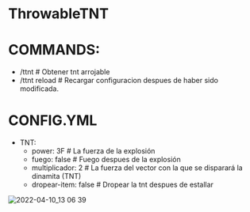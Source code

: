 # ThrowableTNT

# COMMANDS:

- /ttnt # Obtener tnt arrojable
- /ttnt reload # Recargar configuracion despues de haber sido modificada.

# CONFIG.YML
- TNT:
   - power: 3F   # La fuerza de la explosión
   - fuego: false   # Fuego despues de la explosión
   - multiplicador: 2   # La fuerza del vector con la que se disparará la dinamita (TNT)
   - dropear-item: false  # Dropear la tnt despues de estallar

![2022-04-10_13 06 39](https://user-images.githubusercontent.com/70720366/162819774-7c0865e4-7612-478c-b74c-67a8335a38a5.png)

